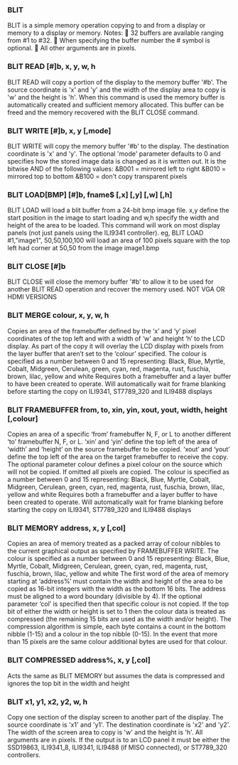

### BLIT

 BLIT is a simple memory operation copying to and from a display or memory to a display or memory. Notes:  32 buffers are available ranging from #1 to #32.  When specifying the buffer number the # symbol is optional.  All other arguments are in pixels.

### BLIT READ [#]b, x, y, w, h

 BLIT READ will copy a portion of the display to the memory buffer '#b'. The source coordinate is 'x' and 'y' and the width of the display area to copy is 'w' and the height is 'h'. When this command is used the memory buffer is automatically created and sufficient memory allocated. This buffer can be freed and the memory recovered with the BLIT CLOSE command.

### BLIT WRITE [#]b, x, y [,mode]

 BLIT WRITE will copy the memory buffer '#b' to the display. The destination coordinate is 'x' and 'y'. The optional 'mode' parameter defaults to 0 and specifies how the stored image data is changed as it is written out. It is the bitwise AND of the following values: &B001 = mirrored left to right &B010 = mirrored top to bottom &B100 = don't copy transparent pixels

### BLIT LOAD[BMP] [#]b, fname$ [,x] [,y] [,w] [,h]

 BLIT LOAD will load a blit buffer from a 24-bit bmp image file. x,y define the start position in the image to start loading and w,h specify the width and height of the area to be loaded. This command will work on most display panels (not just panels using the ILI9341 controller). eg, BLIT LOAD #1,"image1", 50,50,100,100 will load an area of 100 pixels square with the top left had corner at 50,50 from the image image1.bmp

### BLIT CLOSE [#]b

 BLIT CLOSE will close the memory buffer '#b' to allow it to be used for another BLIT READ operation and recover the memory used. NOT VGA OR HDMI VERSIONS

### BLIT MERGE colour, x, y, w, h

 Copies an area of the framebuffer defined by the ‘x’ and ‘y’ pixel coordinates of the top left and with a width of ‘w’ and height ‘h’ to the LCD display. As part of the copy it will overlay the LCD display with pixels from the layer buffer that aren’t set to the ‘colour’ specified. The colour is specified as a number between 0 and 15 representing: Black, Blue, Myrtle, Cobalt, Midgreen, Cerulean, green, cyan, red, magenta, rust, fuschia, brown, lilac, yellow and white Requires both a framebuffer and a layer buffer to have been created to operate. Will automatically wait for frame blanking before starting the copy on ILI9341, ST7789_320 and ILI9488 displays

### BLIT FRAMEBUFFER from, to, xin, yin, xout, yout, width, height [,colour]

 Copies an area of a specific ‘from’ framebuffer N, F, or L to another different ‘to’ framebuffer N, F, or L. ‘xin’ and ‘yin’ define the top left of the area of ‘width’ and ‘height’ on the source framebuffer to be copied. ‘xout’ and ‘yout’ define the top left of the area on the target framebuffer to receive the copy. The optional parameter colour defines a pixel colour on the source which will not be copied. If omitted all pixels are copied. The colour is specified as a number between 0 and 15 representing: Black, Blue, Myrtle, Cobalt, Midgreen, Cerulean, green, cyan, red, magenta, rust, fuschia, brown, lilac, yellow and white Requires both a framebuffer and a layer buffer to have been created to operate. Will automatically wait for frame blanking before starting the copy on ILI9341, ST7789_320 and ILI9488 displays

### BLIT MEMORY address, x, y [,col]

 Copies an area of memory treated as a packed array of colour nibbles to the current graphical output as specified by FRAMEBUFFER WRITE. The colour is specified as a number between 0 and 15 representing: Black, Blue, Myrtle, Cobalt, Midgreen, Cerulean, green, cyan, red, magenta, rust, fuschia, brown, lilac, yellow and white The first word of the area of memory starting at ‘address%’ must contain the width and height of the area to be copied as 16-bit integers with the width as the bottom 16 bits. The address must be aligned to a word boundary (divisible by 4). If the optional parameter ‘col’ is specified then that specific colour is not copied. If the top bit of either the width or height is set to 1 then the colour data is treated as compressed (the remaining 15 bits are used as the width and/or height). The compression algorithm is simple, each byte contains a count in the bottom nibble (1-15) and a colour in the top nibble (0-15). In the event that more than 15 pixels are the same colour additional bytes are used for that colour.

### BLIT COMPRESSED address%, x, y [,col]

 Acts the same as BLIT MEMORY but assumes the data is compressed and ignores the top bit in the width and height

### BLIT x1, y1, x2, y2, w, h

 Copy one section of the display screen to another part of the display. The source coordinate is 'x1' and 'y1'. The destination coordinate is 'x2' and 'y2'. The width of the screen area to copy is 'w' and the height is 'h'. All arguments are in pixels. If the output is to an LCD panel it must be either the SSD19863, ILI9341_8, ILI9341, ILI9488 (if MISO connected), or ST7789_320 controllers.